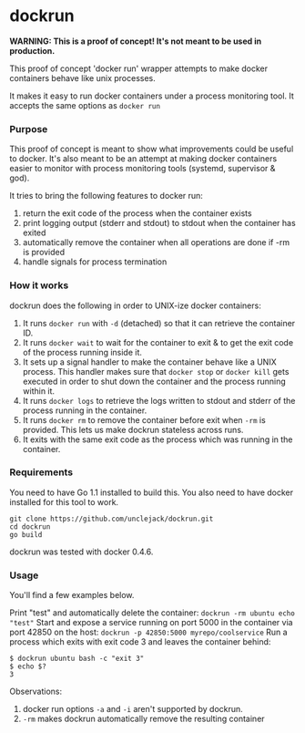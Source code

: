 dockrun
=======

**WARNING: This is a proof of concept! It's not meant to be used in production.**

This proof of concept 'docker run' wrapper attempts to make docker containers behave like unix processes.

It makes it easy to run docker containers under a process monitoring tool. It accepts the same options as `docker run`

### Purpose

This proof of concept is meant to show what improvements could be useful to docker.
It's also meant to be an attempt at making docker containers easier to monitor with process monitoring tools (systemd, supervisor & god).

It tries to bring the following features to docker run:

1. return the exit code of the process when the container exists
2. print logging output (stderr and stdout) to stdout when the container has exited
3. automatically remove the container when all operations are done if -rm is provided
4. handle signals for process termination

### How it works

dockrun does the following in order to UNIX-ize docker containers:

1. It runs `docker run` with `-d` (detached) so that it can retrieve the container ID.
2. It runs `docker wait` to wait for the container to exit & to get the exit code of the process running inside it.
3. It sets up a signal handler to make the container behave like a UNIX process.
This handler makes sure that `docker stop` or `docker kill` gets executed in order to shut down the container and the process running within it.
4. It runs `docker logs` to retrieve the logs written to stdout and stderr of the process running in the container.
5. It runs `docker rm` to remove the container before exit when `-rm` is provided. This lets us make dockrun stateless across runs.
6. It exits with the same exit code as the process which was running in the container.

### Requirements

You need to have Go 1.1 installed to build this. You also need to have docker installed for this tool to work.

```
git clone https://github.com/unclejack/dockrun.git
cd dockrun
go build
```

dockrun was tested with docker 0.4.6.

### Usage

You'll find a few examples below.

Print "test" and automatically delete the container:
```dockrun -rm ubuntu echo "test"```
Start and expose a service running on port 5000 in the container via port 42850 on the host:
```dockrun -p 42850:5000 myrepo/coolservice```
Run a process which exits with exit code 3 and leaves the container behind:
```
$ dockrun ubuntu bash -c "exit 3"
$ echo $?
3
```

Observations:

1. docker run options ```-a``` and ```-i``` aren't supported by dockrun.
2. `-rm` makes dockrun automatically remove the resulting container
